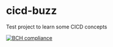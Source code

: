 # cicd-buzz
Test project to learn some CICD concepts

[![BCH compliance](https://bettercodehub.com/edge/badge/shultzam/cicd-buzz?branch=master)](https://bettercodehub.com/)
